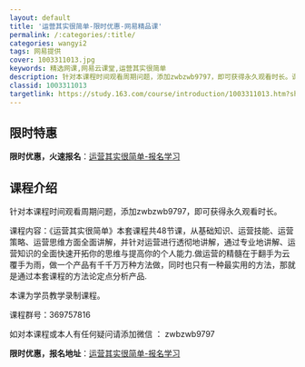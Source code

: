 ```yaml
---
layout: default
title: '运营其实很简单-限时优惠-网易精品课'
permalink: /:categories/:title/
categories: wangyi2
tags: 网易提供
cover: 1003311013.jpg
keywords: 精选网课,网易云课堂,运营其实很简单
description: 针对本课程时间观看周期问题，添加zwbzwb9797，即可获得永久观看时长。课程内容：《运营其实很简单》本套课程共48节
classid: 1003311013
targetlink: https://study.163.com/course/introduction/1003311013.htm?share=1&shareId=1025206652&utm_campaign=share&utm_medium=iphoneShare&utm_source=&utm_u=1025206652
---
```


## 限时特惠

**限时优惠，火速报名**：[运营其实很简单-报名学习](https://study.163.com/course/introduction/1003311013.htm?share=1&shareId=1025206652&utm_campaign=share&utm_medium=iphoneShare&utm_source=&utm_u=1025206652)

## 课程介绍

针对本课程时间观看周期问题，添加zwbzwb9797，即可获得永久观看时长。

课程内容：《运营其实很简单》本套课程共48节课，从基础知识、运营技能、运营策略、运营思维方面全面讲解，并针对运营进行透彻地讲解，通过专业地讲解、运营知识的全面快速开拓你的思维与提高你的个人能力.做运营的精髓在于翻手为云覆手为雨，做一个产品有千千万万种方法做，同时也只有一种最实用的方法，那就是通过本套课程的方法论定点分析产品.





本课为学员教学录制课程。

课程群号：369757816

如对本课程或本人有任何疑问请添加微信 ： zwbzwb9797

**限时优惠，报名地址**：[运营其实很简单-报名学习](https://study.163.com/course/introduction/1003311013.htm?share=1&shareId=1025206652&utm_campaign=share&utm_medium=iphoneShare&utm_source=&utm_u=1025206652)

